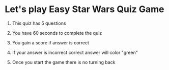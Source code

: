 # Let's play Easy Star Wars Quiz Game

1. This quiz has 5 questions

2. You have 60 seconds to complete the quiz

3. You gain a score if answer is correct 

4. If your answer is incorrect correct answer will color "green"

5. Once you start the game there is no turning back 
